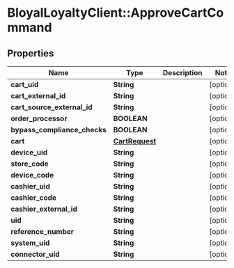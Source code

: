 # BloyalLoyaltyClient::ApproveCartCommand

## Properties
Name | Type | Description | Notes
------------ | ------------- | ------------- | -------------
**cart_uid** | **String** |  | [optional] 
**cart_external_id** | **String** |  | [optional] 
**cart_source_external_id** | **String** |  | [optional] 
**order_processor** | **BOOLEAN** |  | [optional] 
**bypass_compliance_checks** | **BOOLEAN** |  | [optional] 
**cart** | [**CartRequest**](CartRequest.md) |  | [optional] 
**device_uid** | **String** |  | [optional] 
**store_code** | **String** |  | [optional] 
**device_code** | **String** |  | [optional] 
**cashier_uid** | **String** |  | [optional] 
**cashier_code** | **String** |  | [optional] 
**cashier_external_id** | **String** |  | [optional] 
**uid** | **String** |  | [optional] 
**reference_number** | **String** |  | [optional] 
**system_uid** | **String** |  | [optional] 
**connector_uid** | **String** |  | [optional] 

